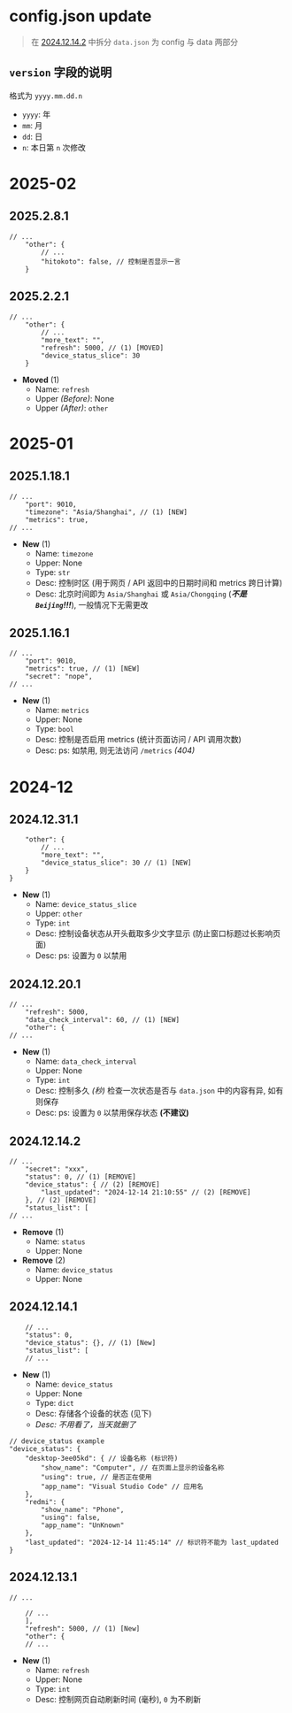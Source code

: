 # config.json update

> 在 [2024.12.14.2](#202412142) 中拆分 `data.json` 为 config 与 data 两部分

## `version` 字段的说明

格式为 `yyyy.mm.dd.n`
- `yyyy`: 年
- `mm`: 月
- `dd`: 日
- `n`: 本日第 `n` 次修改


# 2025-02
## 2025.2.8.1
```jsonc
// ...
    "other": {
        // ...
        "hitokoto": false, // 控制是否显示一言
    }
```
## 2025.2.2.1

```jsonc
// ...
    "other": {
        // ...
        "more_text": "",
        "refresh": 5000, // (1) [MOVED]
        "device_status_slice": 30
    }
```

- **Moved** (1)
  * Name: `refresh`
  * Upper *(Before)*: None
  * Upper *(After)*: `other`

# 2025-01

## 2025.1.18.1

```jsonc
// ...
    "port": 9010,
    "timezone": "Asia/Shanghai", // (1) [NEW]
    "metrics": true,
// ...
```

- **New** (1)
  * Name: `timezone`
  * Upper: None
  * Type: `str`
  * Desc: 控制时区 (用于网页 / API 返回中的日期时间和 metrics 跨日计算)
  * Desc: 北京时间即为 `Asia/Shanghai` 或 `Asia/Chongqing` (***不是 `Beijing`!!!***), 一般情况下无需更改

## 2025.1.16.1

```jsonc
// ...
    "port": 9010,
    "metrics": true, // (1) [NEW]
    "secret": "nope",
// ...
```

- **New** (1)
  * Name: `metrics`
  * Upper: None
  * Type: `bool`
  * Desc: 控制是否启用 metrics (统计页面访问 / API 调用次数)
  * Desc: ps: 如禁用, 则无法访问 `/metrics` *(404)*

# 2024-12

## 2024.12.31.1

```jsonc
    "other": {
        // ...
        "more_text": "",
        "device_status_slice": 30 // (1) [NEW]
    }
}
```

- **New** (1)
  * Name: `device_status_slice`
  * Upper: `other`
  * Type: `int`
  * Desc: 控制设备状态从开头截取多少文字显示 (防止窗口标题过长影响页面)
  * Desc: ps: 设置为 `0` 以禁用

## 2024.12.20.1

```jsonc
// ...
    "refresh": 5000,
    "data_check_interval": 60, // (1) [NEW]
    "other": {
// ...
```

- **New** (1)
  * Name: `data_check_interval`
  * Upper: None
  * Type: `int`
  * Desc: 控制多久 *(秒)* 检查一次状态是否与 `data.json` 中的内容有异, 如有则保存
  * Desc: ps: 设置为 `0` 以禁用保存状态 **(不建议)**

## 2024.12.14.2

```jsonc
// ...
    "secret": "xxx",
    "status": 0, // (1) [REMOVE]
    "device_status": { // (2) [REMOVE]
        "last_updated": "2024-12-14 21:10:55" // (2) [REMOVE]
    }, // (2) [REMOVE]
    "status_list": [
// ...
```

- **Remove** (1)
  * Name: `status`
  * Upper: None
- **Remove** (2)
  * Name: `device_status`
  * Upper: None

## 2024.12.14.1

```jsonc
    // ...
    "status": 0,
    "device_status": {}, // (1) [New]
    "status_list": [
    // ...
```

- **New** (1)
  * Name: `device_status`
  * Upper: None
  * Type: `dict`
  * Desc: 存储各个设备的状态 (见下)
  * *Desc: 不用看了，当天就删了*

```jsonc
// device_status example
"device_status": {
    "desktop-3ee05kd": { // 设备名称 (标识符)
        "show_name": "Computer", // 在页面上显示的设备名称
        "using": true, // 是否正在使用
        "app_name": "Visual Studio Code" // 应用名
    },
    "redmi": {
        "show_name": "Phone",
        "using": false,
        "app_name": "UnKnown"
    },
    "last_updated": "2024-12-14 11:45:14" // 标识符不能为 last_updated
}
```

## 2024.12.13.1

```jsonc
// ...

    // ...
    ],
    "refresh": 5000, // (1) [New]
    "other": {
    // ...
```

- **New** (1)
  * Name: `refresh`
  * Upper: None
  * Type: `int`
  * Desc: 控制网页自动刷新时间 (毫秒), `0` 为不刷新
